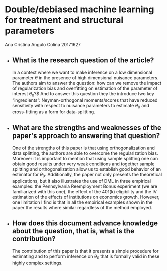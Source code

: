 # Double/debiased machine learning for treatment and structural parameters

Ana Cristina Angulo Colina 20171627

- ## What is the research question of the article?

    In a context where we want to make inference on a low dimensional parameter $\theta$ in the presence of high dimensional nuisance parameters. The authors aim to answer the question: how can we remove the impact of regularization bias and overfitting on estimation of the parameter of interest $\theta_0$?$ And to answer this question they the introduce two key “ingredients”: Neyman-orthogonal moments/scores that have reduced sensitivity with respect to nuisance parameters to estimate $\theta_0$  and cross-fitting as a form for data-splitting.

- ## What are the strengths and weaknesses of the paper's approach to answering that question?

    One of the strengths of this paper is that using orthogonalization and data splitting, the authors are able to overcome the regularization bias. Moreover it is important to mention that using sample splitting one can obtain good results under very weak conditions and together sample splitting and orthogonalization allow us to establish good behavior of an estimator for $\theta_0$.
    Additionally, the paper not only presents the theoretical applications, but it also illustrates the use of DML in three empirical examples: the Pennsylvania Reemployment Bonus experiment (we are familiarized with this one), the effect of the 401(k) eligibility and the IV estimation of the effects of institutions on economics growth.
    However, one limitation I find is that in all the empirical examples shown in the paper the results where similar regardless of the method employed. 

- ## How does this document advance knowledge about the question, that is, what is the contribution?

    The contribution of this paper is that it presents a simple procedure for estimating and to perform inference on $\theta_0$ that is formally valid in these highly complex settings.  